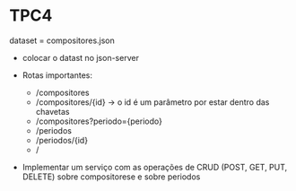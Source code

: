 # TPC4
dataset = compositores.json

- colocar o datast no json-server
- Rotas importantes:
  - /compositores
  - /compositores/{id} -> o id é um parâmetro por estar dentro das chavetas
  - /compositores?periodo={periodo}
  - /periodos
  - /periodos/{id}
  - / 

- Implementar um serviço com as operações de CRUD (POST, GET, PUT, DELETE) sobre compositorese e sobre periodos